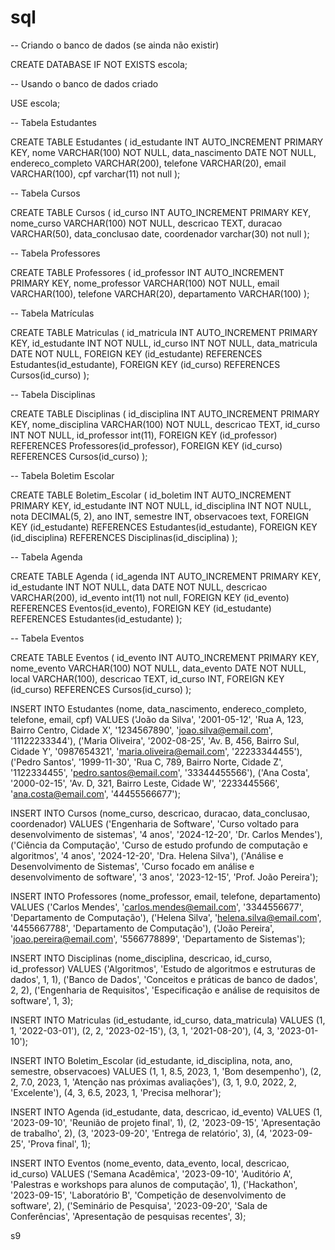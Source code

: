 # sql

-- Criando o banco de dados (se ainda não existir)

CREATE DATABASE IF NOT EXISTS escola;

-- Usando o banco de dados criado

USE escola;

-- Tabela Estudantes

CREATE TABLE Estudantes (
    id_estudante INT AUTO_INCREMENT PRIMARY KEY,
    nome VARCHAR(100) NOT NULL,
    data_nascimento DATE NOT NULL,
    endereco_completo VARCHAR(200),
    telefone VARCHAR(20),
    email VARCHAR(100),
   cpf varchar(11) not null
);

-- Tabela Cursos

CREATE TABLE Cursos (
    id_curso INT AUTO_INCREMENT PRIMARY KEY,
    nome_curso VARCHAR(100) NOT NULL,
    descricao TEXT,
    duracao VARCHAR(50),
    data_conclusao date,
    coordenador varchar(30) not null
);

-- Tabela Professores

CREATE TABLE Professores (
    id_professor INT AUTO_INCREMENT PRIMARY KEY,
    nome_professor VARCHAR(100) NOT NULL,
    email VARCHAR(100),
    telefone VARCHAR(20),
    departamento VARCHAR(100)
);


-- Tabela Matrículas

CREATE TABLE Matriculas (
    id_matricula INT AUTO_INCREMENT PRIMARY KEY,
    id_estudante INT NOT NULL,
    id_curso INT NOT NULL,
    data_matricula DATE NOT NULL,
    FOREIGN KEY (id_estudante) REFERENCES Estudantes(id_estudante),
    FOREIGN KEY (id_curso) REFERENCES Cursos(id_curso)
);

-- Tabela Disciplinas

CREATE TABLE Disciplinas (
    id_disciplina INT AUTO_INCREMENT PRIMARY KEY,
    nome_disciplina VARCHAR(100) NOT NULL,
    descricao TEXT,
    id_curso INT NOT NULL,
    id_professor int(11),
    FOREIGN KEY (id_professor) REFERENCES Professores(id_professor),
    FOREIGN KEY (id_curso) REFERENCES Cursos(id_curso)
);


-- Tabela Boletim Escolar

CREATE TABLE Boletim_Escolar (
    id_boletim INT AUTO_INCREMENT PRIMARY KEY,
    id_estudante INT NOT NULL,
    id_disciplina INT NOT NULL,
    nota DECIMAL(5, 2),
    ano INT,
    semestre INT,
    observacoes text,
    FOREIGN KEY (id_estudante) REFERENCES Estudantes(id_estudante),
    FOREIGN KEY (id_disciplina) REFERENCES Disciplinas(id_disciplina)
);

-- Tabela Agenda

CREATE TABLE Agenda (
    id_agenda INT AUTO_INCREMENT PRIMARY KEY,
    id_estudante INT NOT NULL,
    data DATE NOT NULL,
    descricao VARCHAR(200),
    id_evento int(11) not null,
   FOREIGN KEY (id_evento) REFERENCES Eventos(id_evento),
    FOREIGN KEY (id_estudante) REFERENCES Estudantes(id_estudante)
);



-- Tabela Eventos

CREATE TABLE Eventos (
    id_evento INT AUTO_INCREMENT PRIMARY KEY,
    nome_evento VARCHAR(100) NOT NULL,
    data_evento DATE NOT NULL,
    local VARCHAR(100),
    descricao TEXT,
    id_curso INT,
    FOREIGN KEY (id_curso) REFERENCES Cursos(id_curso)
);


INSERT INTO Estudantes (nome, data_nascimento, endereco_completo, telefone, email, cpf) VALUES
('João da Silva', '2001-05-12', 'Rua A, 123, Bairro Centro, Cidade X', '1234567890', 'joao.silva@email.com', '11122233344'),
('Maria Oliveira', '2002-08-25', 'Av. B, 456, Bairro Sul, Cidade Y', '0987654321', 'maria.oliveira@email.com', '22233344455'),
('Pedro Santos', '1999-11-30', 'Rua C, 789, Bairro Norte, Cidade Z', '1122334455', 'pedro.santos@email.com', '33344455566'),
('Ana Costa', '2000-02-15', 'Av. D, 321, Bairro Leste, Cidade W', '2233445566', 'ana.costa@email.com', '44455566677');


INSERT INTO Cursos (nome_curso, descricao, duracao, data_conclusao, coordenador) VALUES
('Engenharia de Software', 'Curso voltado para desenvolvimento de sistemas', '4 anos', '2024-12-20', 'Dr. Carlos Mendes'),
('Ciência da Computação', 'Curso de estudo profundo de computação e algoritmos', '4 anos', '2024-12-20', 'Dra. Helena Silva'),
('Análise e Desenvolvimento de Sistemas', 'Curso focado em análise e desenvolvimento de software', '3 anos', '2023-12-15', 'Prof. João Pereira');


INSERT INTO Professores (nome_professor, email, telefone, departamento) VALUES
('Carlos Mendes', 'carlos.mendes@email.com', '3344556677', 'Departamento de Computação'),
('Helena Silva', 'helena.silva@email.com', '4455667788', 'Departamento de Computação'),
('João Pereira', 'joao.pereira@email.com', '5566778899', 'Departamento de Sistemas');


INSERT INTO Disciplinas (nome_disciplina, descricao, id_curso, id_professor) VALUES
('Algoritmos', 'Estudo de algoritmos e estruturas de dados', 1, 1),
('Banco de Dados', 'Conceitos e práticas de banco de dados', 2, 2),
('Engenharia de Requisitos', 'Especificação e análise de requisitos de software', 1, 3);


INSERT INTO Matriculas (id_estudante, id_curso, data_matricula) VALUES
(1, 1, '2022-03-01'),
(2, 2, '2023-02-15'),
(3, 1, '2021-08-20'),
(4, 3, '2023-01-10');


INSERT INTO Boletim_Escolar (id_estudante, id_disciplina, nota, ano, semestre, observacoes) VALUES
(1, 1, 8.5, 2023, 1, 'Bom desempenho'),
(2, 2, 7.0, 2023, 1, 'Atenção nas próximas avaliações'),
(3, 1, 9.0, 2022, 2, 'Excelente'),
(4, 3, 6.5, 2023, 1, 'Precisa melhorar');


INSERT INTO Agenda (id_estudante, data, descricao, id_evento) VALUES
(1, '2023-09-10', 'Reunião de projeto final', 1),
(2, '2023-09-15', 'Apresentação de trabalho', 2),
(3, '2023-09-20', 'Entrega de relatório', 3),
(4, '2023-09-25', 'Prova final', 1);


INSERT INTO Eventos (nome_evento, data_evento, local, descricao, id_curso) VALUES
('Semana Acadêmica', '2023-09-10', 'Auditório A', 'Palestras e workshops para alunos de computação', 1),
('Hackathon', '2023-09-15', 'Laboratório B', 'Competição de desenvolvimento de software', 2),
('Seminário de Pesquisa', '2023-09-20', 'Sala de Conferências', 'Apresentação de pesquisas recentes', 3);

s9
